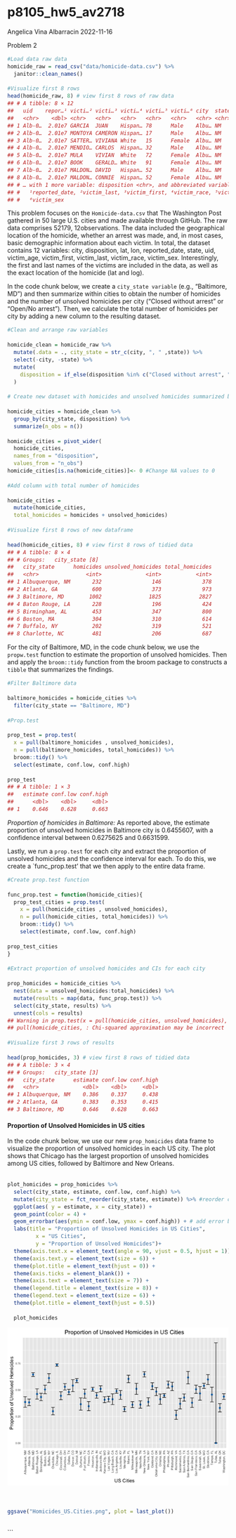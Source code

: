 p8105_hw5_av2718
================
Angelica Vina Albarracin
2022-11-16

Problem 2

``` r
#Load data raw data
homicide_raw = read_csv("data/homicide-data.csv") %>% 
  janitor::clean_names()

#Visualize first 8 rows
head(homicide_raw, 8) # view first 8 rows of raw data
## # A tibble: 8 × 12
##   uid    repor…¹ victi…² victi…³ victi…⁴ victi…⁵ victi…⁶ city  state   lat   lon
##   <chr>    <dbl> <chr>   <chr>   <chr>   <chr>   <chr>   <chr> <chr> <dbl> <dbl>
## 1 Alb-0…  2.01e7 GARCIA  JUAN    Hispan… 78      Male    Albu… NM     35.1 -107.
## 2 Alb-0…  2.01e7 MONTOYA CAMERON Hispan… 17      Male    Albu… NM     35.1 -107.
## 3 Alb-0…  2.01e7 SATTER… VIVIANA White   15      Female  Albu… NM     35.1 -107.
## 4 Alb-0…  2.01e7 MENDIO… CARLOS  Hispan… 32      Male    Albu… NM     35.1 -107.
## 5 Alb-0…  2.01e7 MULA    VIVIAN  White   72      Female  Albu… NM     35.1 -107.
## 6 Alb-0…  2.01e7 BOOK    GERALD… White   91      Female  Albu… NM     35.2 -107.
## 7 Alb-0…  2.01e7 MALDON… DAVID   Hispan… 52      Male    Albu… NM     35.1 -107.
## 8 Alb-0…  2.01e7 MALDON… CONNIE  Hispan… 52      Female  Albu… NM     35.1 -107.
## # … with 1 more variable: disposition <chr>, and abbreviated variable names
## #   ¹​reported_date, ²​victim_last, ³​victim_first, ⁴​victim_race, ⁵​victim_age,
## #   ⁶​victim_sex
```

This problem focuses on the `Homicide-data.csv` that The Washington Post
gathered in 50 large U.S. cities and made available through GitHub. The
raw data comprises 52179, 12observations. The data included the
geographical location of the homicide, whether an arrest was made, and,
in most cases, basic demographic information about each victim. In
total, the dataset contains 12 variables: city, disposition, lat, lon,
reported_date, state, uid, victim_age, victim_first, victim_last,
victim_race, victim_sex. Interestingly, the first and last names of the
victims are included in the data, as well as the exact location of the
homicide (lat and log).

In the code chunk below, we create a `city_state variable` (e.g.,
“Baltimore, MD”) and then summarize within cities to obtain the number
of homicides and the number of unsolved homicides per city (“Closed
without arrest” or “Open/No arrest”). Then, we calculate the total
number of homicides per city by adding a new column to the resulting
dataset.

``` r
#Clean and arrange raw variables

homicide_clean = homicide_raw %>% 
  mutate(.data = ., city_state = str_c(city, ", " ,state)) %>% 
  select(-city, -state) %>% 
  mutate(
    disposition = if_else(disposition %in% c("Closed without arrest", "Open/No arrest"), "unsolved_homicides", "homicides") 
  )

# Create new dataset with homicides and unsolved homicides summarized by city_sate

homicide_cities = homicide_clean %>% 
  group_by(city_state, disposition) %>% 
  summarize(n_obs = n())  

homicide_cities = pivot_wider(
  homicide_cities,
  names_from = "disposition",
  values_from = "n_obs") 
homicide_cities[is.na(homicide_cities)]<- 0 #Change NA values to 0

#Add column with total number of homicides

homicide_cities = 
  mutate(homicide_cities,
  total_homicides = homicides + unsolved_homicides)

#Visualize first 8 rows of new dataframe

head(homicide_cities, 8) # view first 8 rows of tidied data
## # A tibble: 8 × 4
## # Groups:   city_state [8]
##   city_state      homicides unsolved_homicides total_homicides
##   <chr>               <int>              <int>           <int>
## 1 Albuquerque, NM       232                146             378
## 2 Atlanta, GA           600                373             973
## 3 Baltimore, MD        1002               1825            2827
## 4 Baton Rouge, LA       228                196             424
## 5 Birmingham, AL        453                347             800
## 6 Boston, MA            304                310             614
## 7 Buffalo, NY           202                319             521
## 8 Charlotte, NC         481                206             687
```

For the city of Baltimore, MD, in the code chunk below, we use the
`propw.test` function to estimate the proportion of unsolved homicides.
Then and apply the `broom::tidy` function from the broom package to
constructs a `tibble` that summarizes the findings.

``` r
#Filter Baltimore data

baltimore_homicides = homicide_cities %>% 
  filter(city_state == "Baltimore, MD") 

#Prop.test

prop_test = prop.test(
  x = pull(baltimore_homicides , unsolved_homicides),
  n = pull(baltimore_homicides, total_homicides)) %>% 
  broom::tidy() %>% 
  select(estimate, conf.low, conf.high)

prop_test
## # A tibble: 1 × 3
##   estimate conf.low conf.high
##      <dbl>    <dbl>     <dbl>
## 1    0.646    0.628     0.663
```

*Proportion of homicides in Baltimore:* As reported above, the estimate
proportion of unsolved homicides in Baltimore city is 0.6455607, with a
confidence interval between 0.6275625 and 0.6631599.

Lastly, we run a `prop.test` for each city and extract the proportion of
unsolved homicides and the confidence interval for each. To do this, we
create a \`func_prop.test’ that we then apply to the entire data frame.

``` r
#Create prop.test function

func_prop.test = function(homicide_cities){
  prop_test_cities = prop.test(
    x = pull(homicide_cities , unsolved_homicides),
    n = pull(homicide_cities, total_homicides)) %>% 
    broom::tidy() %>% 
    select(estimate, conf.low, conf.high)

prop_test_cities
}

#Extract proportion of unsolved homicides and CIs for each city

prop_homicides = homicide_cities %>% 
  nest(data = unsolved_homicides:total_homicides) %>% 
  mutate(results = map(data, func_prop.test)) %>% 
  select(city_state, results) %>% 
  unnest(cols = results) 
## Warning in prop.test(x = pull(homicide_cities, unsolved_homicides), n =
## pull(homicide_cities, : Chi-squared approximation may be incorrect

#Visualize first 3 rows of results

head(prop_homicides, 3) # view first 8 rows of tidied data
## # A tibble: 3 × 4
## # Groups:   city_state [3]
##   city_state      estimate conf.low conf.high
##   <chr>              <dbl>    <dbl>     <dbl>
## 1 Albuquerque, NM    0.386    0.337     0.438
## 2 Atlanta, GA        0.383    0.353     0.415
## 3 Baltimore, MD      0.646    0.628     0.663
```

#### Proportion of Unsolved Homicides in US cities

In the code chunk below, we use our new `prop_homicides` data frame to
visualize the proportion of unsolved homicides in each US city. The plot
shows that Chicago has the largest proportion of unsolved homicides
among US cities, followed by Baltimore and New Orleans.

``` r

plot_homicides = prop_homicides %>% 
  select(city_state, estimate, conf.low, conf.high) %>%
  mutate(city_state = fct_reorder(city_state, estimate)) %>% #reorder cities according to proportion of homicides
  ggplot(aes( y = estimate, x = city_state)) +
  geom_point(color = 4) +
  geom_errorbar(aes(ymin = conf.low, ymax = conf.high)) + # add error bars based on CIs 
  labs(title = "Proportion of Unsolved Homicides in US Cities", 
         x = "US Cities", 
         y = "Proportion of Unsolved Homicides")+
  theme(axis.text.x = element_text(angle = 90, vjust = 0.5, hjust = 1)) +
  theme(axis.text.y = element_text(size = 6)) +
  theme(plot.title = element_text(hjust = 0)) +
  theme(axis.ticks = element_blank()) +
  theme(axis.text = element_text(size = 7)) +
  theme(legend.title = element_text(size = 8)) +
  theme(legend.text = element_text(size = 6)) +
  theme(plot.title = element_text(hjust = 0.5))

  plot_homicides
```

![](p8105_hw5_av2718_files/figure-gfm/unnamed-chunk-5-1.png)<!-- -->

``` r
  
  
ggsave("Homicides_US.Cities.png", plot = last_plot())
       
```

\`\`\`

